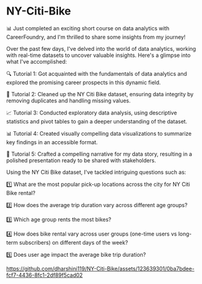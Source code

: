 # NY-Citi-Bike

📊 Just completed an exciting short course on data analytics with CareerFoundry, and I'm thrilled to share some insights from my journey!

Over the past few days, I've delved into the world of data analytics, working with real-time datasets to uncover valuable insights. Here's a glimpse into what I've accomplished:

🔍 Tutorial 1: Got acquainted with the fundamentals of data analytics and explored the promising career prospects in this dynamic field.

🧹 Tutorial 2: Cleaned up the NY Citi Bike dataset, ensuring data integrity by removing duplicates and handling missing values.

📈 Tutorial 3: Conducted exploratory data analysis, using descriptive statistics and pivot tables to gain a deeper understanding of the dataset.

📊 Tutorial 4: Created visually compelling data visualizations to summarize key findings in an accessible format.

📝 Tutorial 5: Crafted a compelling narrative for my data story, resulting in a polished presentation ready to be shared with stakeholders.

Using the NY Citi Bike dataset, I've tackled intriguing questions such as:


1️⃣ What are the most popular pick-up locations across the city for NY Citi Bike rental?

2️⃣ How does the average trip duration vary across different age groups?

3️⃣ Which age group rents the most bikes?

4️⃣ How does bike rental vary across user groups (one-time users vs long-term subscribers) on different days of the week?

5️⃣ Does user age impact the average bike trip duration?

https://github.com/dharshini119/NY-Citi-Bike/assets/123639301/0ba7bdee-fcf7-4436-8fc1-2df89f5cad02




